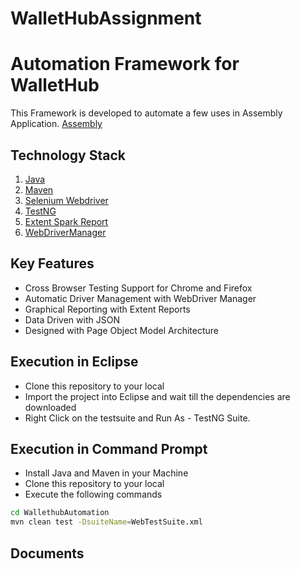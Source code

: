 # WalletHubAssignment

# Automation Framework for WalletHub

This Framework is developed to automate a few uses in Assembly Application.
[Assembly](https://www.joinassembly.com/)

## Technology Stack

1. [Java](https://www.java.com/en/)
2. [Maven](https://maven.apache.org/)
3. [Selenium Webdriver](https://www.selenium.dev/maven/)
4. [TestNG](https://testng.org/doc/)
5. [Extent Spark Report](https://github.com/extent-framework/extentreports-java/wiki/A-Complete-Example) 
6. [WebDriverManager](https://github.com/bonigarcia/webdrivermanager)

## Key Features

- Cross Browser Testing Support for Chrome and Firefox
- Automatic Driver Management with WebDriver Manager
- Graphical Reporting with Extent Reports
- Data Driven with JSON
- Designed with Page Object Model Architecture

## Execution in Eclipse

- Clone this repository to your local
- Import the project into Eclipse and wait till the dependencies are downloaded
- Right Click on the testsuite and Run As - TestNG Suite.

## Execution in Command Prompt

- Install Java and Maven in your Machine
- Clone this repository to your local
- Execute the following commands

```bash
cd WallethubAutomation
mvn clean test -DsuiteName=WebTestSuite.xml
```

## Documents
